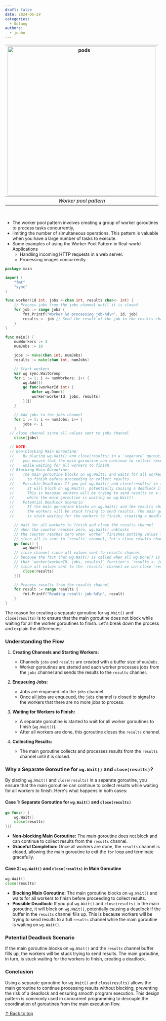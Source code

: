 ```yaml
---
draft: false
date: 2024-05-29
categories:
  - Golang
authors:
  - junho
---
```


|<img src="https://i.imgur.com/vPEfkbp.png" alt="pods" width="480">|
|:--:| 
| *Worker pool pattern* |

<!-- more -->

<br>

- The worker pool pattern involves creating a group of worker goroutines to process tasks concurrently,
- limiting the number of simultaneous operations. This pattern is valuable when you have a large number of tasks to execute.
- Some examples of using the Worker Pool Pattern in Real-world Applications
    - Handling incoming HTTP requests in a web server.
    - Processing images concurrently.


```go
package main

import (
	"fmt"
	"sync"
)

func worker(id int, jobs <-chan int, results chan<- int) {
	// Process jobs from the jobs channel until it is closed
	for job := range jobs {
		fmt.Printf("Worker %d processing job-%d\n", id, job)
		results <- job // Send the result of the job to the results channel
	}
}

func main() {
	numWorkers := 3
	numJobs := 10

	jobs := make(chan int, numJobs)
	results := make(chan int, numJobs)

	// Start workers
	var wg sync.WaitGroup
	for i := 1; i <= numWorkers; i++ {
		wg.Add(1)
		go func(workerId int) {
			defer wg.Done()
			worker(workerId, jobs, results)
		}(i)
	}

	// Add jobs to the jobs channel
	for i := 1; i <= numJobs; i++ {
		jobs <- i
	}
  // close channel since all values sent to jobs channel
	close(jobs)

  // NOTE:
  // Non-blocking Main Goroutine:
  //    By placing wg.Wait() and close(results) in a `separate` goroutine,
  //    you ensure that the main goroutine can continue to collect results
  //    while waiting for all workers to finish.
  // Blocking Main Goroutine:
  //    The main goroutine blocks on wg.Wait() and waits for all workers
  //      to finish before proceeding to collect results.
  //    Possible Deadlock: If you put wg.Wait() and close(results) in the main goroutine,
  //      it will block on wg.Wait(), potentially causing a deadlock if the buffer in the results channel fills up.
  //      This is because workers will be trying to send results to a full results channel
  //      while the main goroutine is waiting on wg.Wait().
  //    Potential Deadlock Scenario
  //      If the main goroutine blocks on wg.Wait() and the results channel buffer fills up,
  //      the workers will be stuck trying to send results. The main goroutine, in turn,
  //      is stuck waiting for the workers to finish, creating a deadlock.

	// Wait for all workers to finish and close the results channel
	// when the counter reaches zero, wg.Wait() unblocks
	// the counter reaches zero when `worker` finishes putting values from `jobs` to `results`
	// since all is sent to `results` channel, let's close results channle here
	go func() {
		wg.Wait()
    // close channel since all values sent to results channel
    // because the fact that wg.Wait() is called when all wg.Done() is executed implies
    // that `worker(workerID, jobs, results)` function's `results <- job * 2` operation is complete
    // since all values sent to the `results` channel we can close `results` channel here!
		close(results)
	}()

	// Process results from the results channel
	for result := range results {
		fmt.Printf("Reading result: job-%d\n", result)
	}
}
```

The reason for creating a separate goroutine for `wg.Wait()` and `close(results)` is to ensure that the main goroutine does not block while waiting for all the worker goroutines to finish. Let's break down the process and explain the differences:

### Understanding the Flow

1. **Creating Channels and Starting Workers:**
    - Channels `jobs` and `results` are created with a buffer size of `numJobs`.
    - Worker goroutines are started and each worker processes jobs from the `jobs` channel and sends the results to the `results` channel.

2. **Enqueuing Jobs:**
    - Jobs are enqueued into the `jobs` channel.
    - Once all jobs are enqueued, the `jobs` channel is closed to signal to the workers that there are no more jobs to process.

3. **Waiting for Workers to Finish:**
    - A separate goroutine is started to wait for all worker goroutines to finish (`wg.Wait()`).
    - After all workers are done, this goroutine closes the `results` channel.

4. **Collecting Results:**
    - The main goroutine collects and processes results from the `results` channel until it is closed.

### Why a Separate Goroutine for `wg.Wait()` and `close(results)`?

By placing `wg.Wait()` and `close(results)` in a separate goroutine, you ensure that the main goroutine can continue to collect results while waiting for all workers to finish. Here's what happens in both cases:

#### Case 1: Separate Goroutine for `wg.Wait()` and `close(results)`

```go
go func() {
    wg.Wait()
    close(results)
}()
```

- **Non-blocking Main Goroutine:** The main goroutine does not block and can continue to collect results from the `results` channel.
- **Graceful Completion:** Once all workers are done, the `results` channel is closed, allowing the main goroutine to exit the `for` loop and terminate gracefully.

#### Case 2: `wg.Wait()` and `close(results)` in Main Goroutine

```go
wg.Wait()
close(results)
```

- **Blocking Main Goroutine:** The main goroutine blocks on `wg.Wait()` and waits for all workers to finish before proceeding to collect results.
- **Possible Deadlock:** If you put `wg.Wait()` and `close(results)` in the main goroutine, it will block on `wg.Wait()`, potentially causing a deadlock if the buffer in the `results` channel fills up. This is because workers will be trying to send results to a full `results` channel while the main goroutine is waiting on `wg.Wait()`.

### Potential Deadlock Scenario

If the main goroutine blocks on `wg.Wait()` and the `results` channel buffer fills up, the workers will be stuck trying to send results. The main goroutine, in turn, is stuck waiting for the workers to finish, creating a deadlock.

### Conclusion

Using a separate goroutine for `wg.Wait()` and `close(results)` allows the main goroutine to continue processing results without blocking, preventing the risk of a deadlock and ensuring smooth program execution. This design pattern is commonly used in concurrent programming to decouple the coordination of goroutines from the main execution flow.


[↑ Back to top](#)
<br><br>
